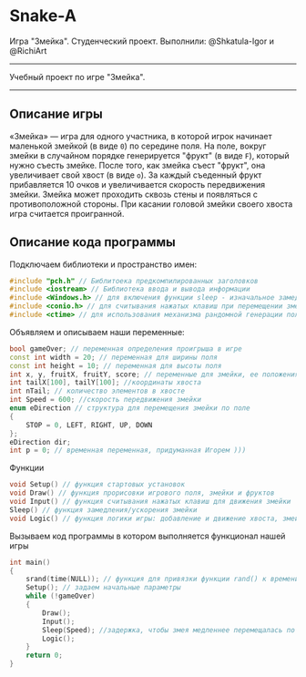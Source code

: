 # Snake-A
Игра "Змейка". Студенческий проект. Выполнили: @Shkatula-Igor и @RichiArt

***
Учебный проект по игре "Змейка".
***

 ## Описание игры
«Змейка» — игра для одного участника, в которой игрок начинает маленькой змейкой (в виде `0`) по середине поля. На поле, вокруг змейки в случайном порядке генерируется "фрукт" (в виде `F`), который нужно съесть змейке. После того, как змейка съест "фрукт", она увеличивает свой хвост (в виде `о`). За каждый съеденный фрукт прибавляется 10 очков и увеличивается скорость передвижения змейки. Змейка может проходить сквозь стены и появляться с противоположной стороны. При касании головой змейки своего хвоста игра считается проигранной. 
 
 ## Описание кода программы

 Подключаем библиотеки и пространство имен:  
```cpp
#include "pch.h" // Библитоека предкомпилированных заголовков
#include <iostream> // Библиотека ввода и вывода информации
#include <Windows.h> // для включения функции sleep - изначальное замедление с последующим ускорением
#include <conio.h> // для считывания нажатых клавиш при перемещении змейки
#include <ctime> // для использования механизма рандомной генерации положения фрукта на поле
```

Объявляем и описываем наши переменные:
```cpp
bool gameOver; // переменная определения проигрыша в игре
const int width = 20; // переменная для ширины поля
const int height = 10; // переменная для высоты поля
int x, y, fruitX, fruitY, score; // переменные для змейки, ее положения на поле, очков
int tailX[100], tailY[100]; //координаты хвоста
int nTail; // количество элементов в хвосте
int Speed = 600; //скорость передвижения змейки
enum eDirection // структура для перемещения змейки по поле
{
	STOP = 0, LEFT, RIGHT, UP, DOWN
};
eDirection dir;
int p = 0; // временная переменная, придуманная Игорем )))               
```

Функции 
```cpp
void Setup() // функция стартовых установок
void Draw() // функция прорисовки игрового поля, змейки и фруктов
void Input() // функция считывания нажатых клавиш для движения змейки
Sleep() // функция замедления/ускорения змейки
void Logic() // функция логики игры: добавление и движение хвоста, змейка проходит сквозь стены, добавляются очки и т.д.
```

Вызываем код программы в котором выполняется функционал нашей игры
```cpp
int main()
{
	srand(time(NULL)); // функция для привязки функции rand() к времени
	Setup(); // задаем начальные параметры
	while (!gameOver)
	{
		Draw();
		Input();
		Sleep(Speed); //задержка, чтобы змея медленнее перемещалась по экрану
		Logic();
	}
	return 0;
}
```

